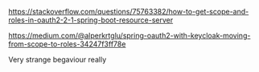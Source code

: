 https://stackoverflow.com/questions/75763382/how-to-get-scope-and-roles-in-oauth2-2-1-spring-boot-resource-server

https://medium.com/@alperkrtglu/spring-oauth2-with-keycloak-moving-from-scope-to-roles-34247f3ff78e

Very strange begaviour really